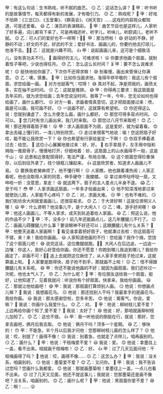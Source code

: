 甲：有这么句话：生书熟戏，听不腻的曲艺。 😏
乙：这话怎么讲？ 🤔
甲：听书听的是故事情节，每天都得有新的发展，才有吸引力。 😊
乙：熟戏呢？ 🤨
甲：好戏不怕熟：《三岔口》、《玉堂春》、《群英会》、《闹天宫》……这戏的内容观众都知道，可是还爱看。 😃
乙：演员的表演精彩。 👏
甲：曲艺节目也是这样儿，人家听了好多遍，词儿都背下来了，可是再唱还听，听字儿，听味儿，听腔调儿，老听不腻。 😌
乙：可人们的爱好也不一样啊！🤷‍♂ ️
甲：那当然啦！ 😄
好动的不静，好静的不动；好文的不武，好武的不文；爱好书法、画画儿的，你要约他去打球儿，他准不去。🙅‍♂ ️
乙：这就是兴趣不同。 👍
甲：说起画画儿来，这可是个细致活儿，没有真功夫不行。 🎨
画得好的主儿，可难求啦！ 😮
你要求他画个扇面，就耐着性子等吧，少说也得任月。 😓
乙：怎么这么长时间？ ⏳
甲：要不怎么说难求呢！ 😌
挺快地给你画了，下次你不还得求嘛！ 😅
别看慢，画出来管保让你满意。 😊
乙：噢，慎重。 🤔
甲：比如你当面求他，准得毕恭毕敬的：我这儿有个扇面，求您给画一画。 🙏
对方也挺客气：哎呀！ 😅
真对不起，净是烦我的，画债太多，实在抽不出时间。 😔
乙：这就是推辞。 😅
甲：你得再三要求：我这扇面是去年买的，就为求您给画；去年您说没时间，我等了一年，今年，您无论如何也得给画了，画什么都行。 😖
对方一看，求画者情真意切，这才把扇面接过来：喷，画是可以画，我可画不好。 😏
一说画不好，这就算有希望啦。 😌
你还得这么说：您就别谦虚了，怎么方便怎么画，画什么都好。 😊
那您可得多容点时间。 😉
可以。 🙂
您几时有空儿画出来，我几时来取。 😌
那您过八月节来取吧！ 😊
乙：啊！那还用得着扇子嘛！ 😲
甲：求人画扇面不为扇，这是爱好，就为留着看。 😍
拿出去碰上懂行的，一准儿特别欣赏。 😏
走过来很客气地说：喻！您这把扇子好哇，能不能让我欣赏一下？ 😃
你也希望有行家给鉴定一下啊！ 😌
你双手捧着递过去：给您。 🙏
这位小心翼翼地接过来：好，好。 🤲
右手拿扇子，左手用中指和拇指一推扇骨子，慢慢地打开，仔细地着：妙，这扇面上的山水画得不一般，这是千山； 😲
远景和近景配搭得好，笔法严谨，布局合理。 😮
这个扇面您得珍重保存，以后别往外拿了，找个镜框儿镶起来。 👍
这是欣赏者，知道求人画画儿不易。 😌
要换我老舅麻烦了，他不懂行啊！ 😖
人家瞧，他也跟着凑热闹；人家正看呢，他也没取得人家的同意，伸手硬夺：我髅髅。 😲
拿过来呼哒呼哒一扇，又哗啦一折：没意思，拿走！ 😩
就这两下，扇子的主人差点儿半身不遂。 😱
乙：至于吗？ 😳
甲：人家求画这扇面，一年多才给画出来； 😌
他不知深浅地拿过来就使劲儿扇，人家能不心疼吗？ 😠
乙：对，求画太难。 😔
甲：也有不难的。 😏
我们街坊余大闲就爱画画儿，还很容易求。 😊
乙：于大贤好啊！这是位贤明义人哪！ 😃
甲：什么贤明？他没事儿干，是个大闲人！ 😏
乙：噢，游手好闲哪！ 😅
甲：他这人画画儿，不等人家求，成天到处追着给人家画。 😆
乙：照这么说，他的作品不少？ 🤨
甲：不，没多少！前几年还能画点儿，这几年腰腿儿不行了。 😔
乙：画画儿碍腰腿儿什么事？要说眼神不好还可以；这跟腰腿儿有什么关系？ 🤔
甲：他整天追着人家画啊！ 🤣
看见谁拿着把好扇子，他就凑过去啦：你这扇面可不错，来！来！我给你画画。 😃
人家知道他画的不行：您给画？我作个揖，您饶了这个扇面儿吧！ 😅
说完这话，这位撒腿就跑。🏃‍♂ ️
大闲人在后边追，一边追一边嚷：你这人，我好心好意给你画，你还不愿意！你跑到哪儿我追到哪儿？我给你画定了，非画不可！🤦‍♂ ️
追上去就把这位揪住了，从人家手里把扇子抢过来，这就算画上啦。 😤
人家要是跑得快，扇子抢不到手，那就画不上啦！ 😖
乙：怪不得跟腰腿儿有关系呢。 😄
甲：你还不能说他画的不好；就因为画扇面，我们还吵过一次呢，他也太气人了。 😠
乙：为什么呢？ 🤔
甲：有位朋友送给我一个扇面，挺好，让他知道了，见着我就问：听说你有个好扇面，快拿来，我给你画画。 😃
乙：那就让他给画吧！ 😅
甲：我说：那扇面打算烦别人画。 😏
他说：你想画点儿嘛？ 🤨
我说：我想画花鸟。 😐
他说：那还找别人干吗？我最拿手的是画花鸟，我给你画。 😃
我说：那太感谢您啦，您多辛苦。 😊
他说：甭客气，你说，爱嘛？ 🤨
我说：你画什么我爱什么。 😌
乙：对。 🙏
甲：他说：柳树枝儿爱不爱？上边再给你画个知了,爱不爱？ 🤔
我说：太好了！ 😄
他说：好，那咱就画柳树枝儿加知了。 😊
乙：这也不错。 👍
甲：我一听他说的倒挺在行，就说：那好，您拿去画吧，俩月后我去取。 😊
他说：俩月干吗？顶多一个星期。 😅
乙：够快的！ 😯
甲：不能急，半个月以后我才问他：您那柳树枝儿画的怎么样了？ 😕
他说：哎，别提了！画得不像！ 😔
我说：别着急，也就走了点样儿，咱再画别的。 😏
乙：画什么？ 🤔
甲：他说：干枝梅爱不爱？ 😃
我说：爱。 😊
他说：拿墨往上一盖，看不出来。咱就画干枝梅啦！ 😉
乙：好。 👍
甲：过了几天见面问他：干枝梅画得了吗？ 🤨
他说：哎，画得不像…… 😔
乙：这怎么办？ 🤔
甲：我说：没关系，咱画别的。 😏
他说：墨菊爱不爱？ 😊
乙：又问你。 🤨
甲：我说：我不告诉过您吗？您画什么我都爱。 😉
他说：那就画墨菊啦！拿墨往上一盖，一点儿也看不出来。 😌
过了几天又见面，他还不提这事儿；我就说：您那墨菊还是画不像吧？没关系，咱画别的。 😊
乙：画什么呢？ 🤔
甲：他说：黑扇面你爱不爱？ 😅
乙：啊！…… 😲